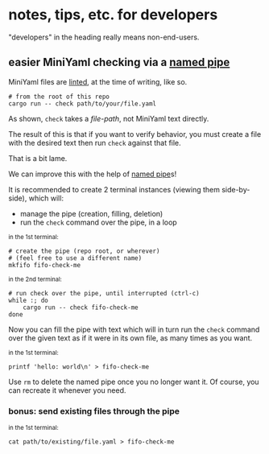 # notes, tips, etc. for developers

"developers" in the heading really means non-end-users.

## easier MiniYaml checking via a [named pipe]

MiniYaml files are [linted], at the time of writing, like so.

```shell
# from the root of this repo
cargo run -- check path/to/your/file.yaml
```

As shown, `check` takes a _file-path_, not MiniYaml text directly.

The result of this is that if you want to verify behavior, you must create a
file with the desired text then run `check` against that file.

That is a bit lame.

We can improve this with the help of [named pipe]s!

It is recommended to create 2 terminal instances (viewing them side-by-side),
which will:
- manage the pipe (creation, filling, deletion)
- run the `check` command over the pipe, in a loop

<small>in the 1st terminal:</small>
```shell
# create the pipe (repo root, or wherever)
# (feel free to use a different name)
mkfifo fifo-check-me
```

<small>in the 2nd terminal:</small>
```shell
# run check over the pipe, until interrupted (ctrl-c)
while :; do
    cargo run -- check fifo-check-me
done
```

Now you can fill the pipe with text which will in turn run the `check` command
over the given text as if it were in its own file, as many times as you want.

<small>in the 1st terminal:</small>
```shell
printf 'hello: world\n' > fifo-check-me
```

Use `rm` to delete the named pipe once you no longer want it.
Of course, you can recreate it whenever you need.

### bonus: send existing files through the pipe

<small>in the 1st terminal:</small>
```shell
cat path/to/existing/file.yaml > fifo-check-me
```

[named pipe]: https://en.wikipedia.org/wiki/Named_pipe
[linted]: https://en.wikipedia.org/wiki/Lint_(software)
